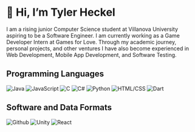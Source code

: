 # 👋 Hi, I’m Tyler Heckel

I am a rising junior Computer Science student at Villanova University aspiring to be a Software Engineer. I am currently working as a Game Developer Intern at Games for Love. Through my academic journey, personal projects, and other ventures I have also become experienced in Web Development, Mobile App Development, and Software Testing.

## Programming Languages
![Java](https://img.shields.io/badge/Java-CD5C5C?style=for-the-badge&logo=java&logoColor=white)
![JavaScript](https://img.shields.io/badge/JavaScript-F7DF1E?style=for-the-badge&logo=javascript&logoColor=black)
![C](https://img.shields.io/badge/-00599C?style=for-the-badge&logo=c&logoColor=white)
![C#](https://img.shields.io/badge/C%23-4B0082?style=for-the-badge&logo=c-sharp&logoColor=white)
![Python](https://img.shields.io/badge/Python-3776AB?style=for-the-badge&logo=python&logoColor=white)
![HTML/CSS](https://img.shields.io/badge/HTML%2FCSS-CD5C5C?style=for-the-badge&logo=html5&logoColor=white)
![Dart](https://img.shields.io/badge/Dart-00BFFF?style=for-the-badge&logo=dart&logoColor=white)


## Software and Data Formats
![Github](https://img.shields.io/badge/Github-181717?style=for-the-badge&logo=github&logoColor=white)
![Unity](https://img.shields.io/badge/Unity-000000?style=for-the-badge&logo=unity&logoColor=white)
![React](https://img.shields.io/badge/React-61DAFB?style=for-the-badge&logo=react&logoColor=white)


<!---
tylerheckel2/tylerheckel2 is a ✨ special ✨ repository because its `README.md` (this file) appears on your GitHub profile.
You can click the Preview link to take a look at your changes.
--->
